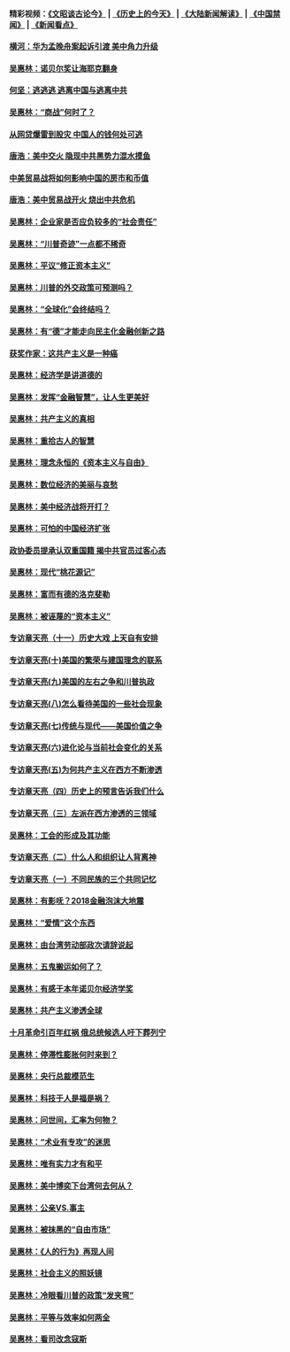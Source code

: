 #### 精彩视频：[《文昭谈古论今》](http://45.76.195.252/wenzhao) | [《历史上的今天》](http://45.76.195.252/today-in-history) | [《大陆新闻解读》](http://45.76.195.252/ntdtv-comedy) | [《中国禁闻》](http://45.76.195.252/ntdtv-news) | [《新闻看点》](http://45.76.195.252/news-insight) 

 #### [横河：华为孟晚舟案起诉引渡 美中角力升级](../pages/nsc423/n11027230.md?t=02130931) 

#### [吴惠林：诺贝尔奖让海耶克翻身](../pages/nsc423/n10890049.md?t=02130931) 

#### [何坚：逃逃逃 逃离中国与逃离中共](../pages/nsc423/n10592891.md?t=02130931) 

#### [吴惠林：“商战”何时了？](../pages/nsc423/n10573558.md?t=02130931) 

#### [从网贷爆雷到股灾 中国人的钱何处可逃](../pages/nsc423/n10572800.md?t=02130931) 

#### [唐浩：美中交火 隐现中共黑势力混水摸鱼](../pages/nsc423/n10544040.md?t=02130931) 

#### [中美贸易战将如何影响中国的房市和币值](../pages/nsc423/n10543697.md?t=02130931) 

#### [唐浩：美中贸易战开火 烧出中共危机](../pages/nsc423/n10540126.md?t=02130931) 

#### [吴惠林：企业家是否应负较多的“社会责任”](../pages/nsc423/n10535022.md?t=02130931) 

#### [吴惠林：“川普奇迹”一点都不稀奇](../pages/nsc423/n10512808.md?t=02130931) 

#### [吴惠林：平议“修正资本主义”](../pages/nsc423/n10495724.md?t=02130931) 

#### [吴惠林：川普的外交政策可预测吗？](../pages/nsc423/n10462387.md?t=02130931) 

#### [吴惠林：“全球化”会终结吗？](../pages/nsc423/n10452838.md?t=02130931) 

#### [吴惠林：有“德”才能走向民主化金融创新之路](../pages/nsc423/n10432292.md?t=02130931) 

#### [获奖作家：这共产主义是一种癌](../pages/nsc423/n10431541.md?t=02130931) 

#### [吴惠林：经济学是讲道德的](../pages/nsc423/n10398014.md?t=02130931) 

#### [吴惠林：发挥“金融智慧”，让人生更美好](../pages/nsc423/n10375019.md?t=02130931) 

#### [吴惠林：共产主义的真相](../pages/nsc423/n10351394.md?t=02130931) 

#### [吴惠林：重拾古人的智慧](../pages/nsc423/n10337691.md?t=02130931) 

#### [吴惠林：理念永恒的《资本主义与自由》](../pages/nsc423/n10316274.md?t=02130931) 

#### [吴惠林：数位经济的美丽与哀愁](../pages/nsc423/n10292946.md?t=02130931) 

#### [吴惠林：美中经济战将开打？](../pages/nsc423/n10258825.md?t=02130931) 

#### [吴惠林：可怕的中国经济扩张](../pages/nsc423/n10219147.md?t=02130931) 

#### [政协委员提承认双重国籍 揭中共官员过客心态](../pages/nsc423/n10208809.md?t=02130931) 

#### [吴惠林：现代“桃花源记”](../pages/nsc423/n10185234.md?t=02130931) 

#### [吴惠林：富而有德的洛克斐勒](../pages/nsc423/n10142264.md?t=02130931) 

#### [吴惠林：被诬蔑的“资本主义”](../pages/nsc423/n10124816.md?t=02130931) 

#### [专访章天亮（十一）历史大戏 上天自有安排](../pages/nsc423/n10094905.md?t=02130931) 

#### [专访章天亮(十)美国的繁荣与建国理念的联系](../pages/nsc423/n10094899.md?t=02130931) 

#### [专访章天亮(九)美国的左右之争和川普执政](../pages/nsc423/n10094889.md?t=02130931) 

#### [专访章天亮(八)怎么看待美国的一些社会现象](../pages/nsc423/n10094857.md?t=02130931) 

#### [专访章天亮(七)传统与现代——美国价值之争](../pages/nsc423/n10093140.md?t=02130931) 

#### [专访章天亮(六)进化论与当前社会变化的关系](../pages/nsc423/n10092036.md?t=02130931) 

#### [专访章天亮(五)为何共产主义在西方不断渗透](../pages/nsc423/n10083620.md?t=02130931) 

#### [专访章天亮（四）历史上的预言告诉我们什么](../pages/nsc423/n10083606.md?t=02130931) 

#### [专访章天亮（三）左派在西方渗透的三领域](../pages/nsc423/n10081115.md?t=02130931) 

#### [吴惠林：工会的形成及其功能](../pages/nsc423/n10080633.md?t=02130931) 

#### [专访章天亮（二）什么人和组织让人背离神](../pages/nsc423/n10076637.md?t=02130931) 

#### [专访章天亮（一）不同民族的三个共同记忆](../pages/nsc423/n10074188.md?t=02130931) 

#### [吴惠林：有影呒？2018金融泡沫大地震](../pages/nsc423/n10040534.md?t=02130931) 

#### [吴惠林：“爱情”这个东西](../pages/nsc423/n10019423.md?t=02130931) 

#### [吴惠林：由台湾劳动部政次请辞说起](../pages/nsc423/n9979679.md?t=02130931) 

#### [吴惠林：五鬼搬运如何了？](../pages/nsc423/n9925338.md?t=02130931) 

#### [吴惠林：有感于本年诺贝尔经济学奖](../pages/nsc423/n9871883.md?t=02130931) 

#### [吴惠林：共产主义渗透全球](../pages/nsc423/n9812748.md?t=02130931) 

#### [十月革命引百年红祸 俄总统候选人吁下葬列宁](../pages/nsc423/n9810182.md?t=02130931) 

#### [吴惠林：停滞性膨胀何时来到？](../pages/nsc423/n9764136.md?t=02130931) 

#### [吴惠林：央行总裁模范生](../pages/nsc423/n9728134.md?t=02130931) 

#### [吴惠林：科技于人是福是祸？](../pages/nsc423/n9672982.md?t=02130931) 

#### [吴惠林：问世间，汇率为何物？](../pages/nsc423/n9621788.md?t=02130931) 

#### [吴惠林：“术业有专攻”的迷思](../pages/nsc423/n9580363.md?t=02130931) 

#### [吴惠林：唯有实力才有和平](../pages/nsc423/n9529599.md?t=02130931) 

#### [吴惠林：美中博奕下台湾何去何从？](../pages/nsc423/n9483598.md?t=02130931) 

#### [吴惠林：公亲VS.事主](../pages/nsc423/n9425637.md?t=02130931) 

#### [吴惠林：被抹黑的“自由市场”](../pages/nsc423/n9351545.md?t=02130931) 

#### [吴惠林：《人的行为》再现人间](../pages/nsc423/n9296339.md?t=02130931) 

#### [吴惠林：社会主义的照妖镜](../pages/nsc423/n9243460.md?t=02130931) 

#### [吴惠林：冷眼看川普的政策“发夹弯”](../pages/nsc423/n9120684.md?t=02130931) 

#### [吴惠林：平等与效率如何两全](../pages/nsc423/n9075430.md?t=02130931) 

#### [吴惠林：看司改念寇斯](../pages/nsc423/n9024915.md?t=02130931) 


